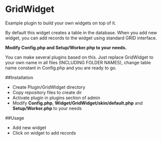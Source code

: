 GridWidget
==========

Example plugin to build your own widgets on top of it.

By default this widget creates a table in the database. When you add new widget, you can add records to the widget using standard GRID interface.

**Modify Config.php and Setup/Worker.php to your needs.**

You can make several plugins based on this. Just replace GridWidget to your own name in all files (INCLUDING FOLDER NAMES), change table name constant in Config.php and you are ready to go.

##Installation
- Create Plugin/GridWidget directory
- Copy repository files to create dir
- Activate plugin in plugins section of admin
- Modify **Config.php**, **Widget/GridWidget/skin/default.php** and **Setup/Worker.php** to your needs

##Usage
- Add new widget
- Click on widget to add records

